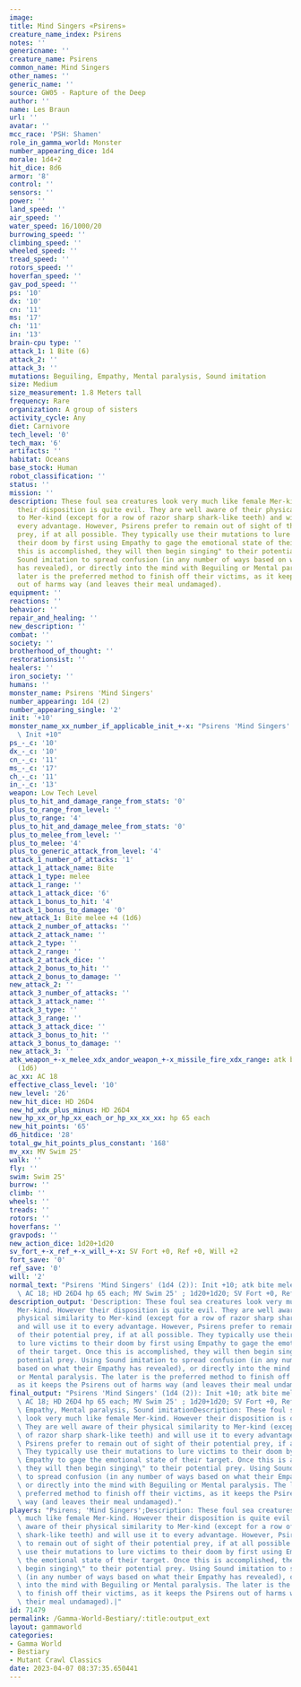 ```yaml
---
image:
title: Mind Singers «Psirens»
creature_name_index: Psirens
notes: ''
genericname: ''
creature_name: Psirens
common_name: Mind Singers
other_names: ''
generic_name: ''
source: GW05 - Rapture of the Deep
author: ''
name: Les Braun
url: ''
avatar: ''
mcc_race: 'PSH: Shamen'
role_in_gamma_world: Monster
number_appearing_dice: 1d4
morale: 1d4+2
hit_dice: 8d6
armor: '8'
control: ''
sensors: ''
power: ''
land_speed: ''
air_speed: ''
water_speed: 16/1000/20
burrowing_speed: ''
climbing_speed: ''
wheeled_speed: ''
tread_speed: ''
rotors_speed: ''
hoverfan_speed: ''
gav_pod_speed: ''
ps: '10'
dx: '10'
cn: '11'
ms: '17'
ch: '11'
in: '13'
brain-cpu type: ''
attack_1: 1 Bite (6)
attack_2: ''
attack_3: ''
mutations: Beguiling, Empathy, Mental paralysis, Sound imitation
size: Medium
size_measurement: 1.8 Meters tall
frequency: Rare
organization: A group of sisters
activity_cycle: Any
diet: Carnivore
tech_level: '0'
tech_max: '6'
artifacts: ''
habitat: Oceans
base_stock: Human
robot_classification: ''
status: ''
mission: ''
description: These foul sea creatures look very much like female Mer-kind. However
  their disposition is quite evil. They are well aware of their physical similarity
  to Mer-kind (except for a row of razor sharp shark-like teeth) and will use it to
  every advantage. However, Psirens prefer to remain out of sight of their potential
  prey, if at all possible. They typically use their mutations to lure victims to
  their doom by first using Empathy to gage the emotional state of their target. Once
  this is accomplished, they will then begin singing" to their potential prey. Using
  Sound imitation to spread confusion (in any number of ways based on what their Empathy
  has revealed), or directly into the mind with Beguiling or Mental paralysis. The
  later is the preferred method to finish off their victims, as it keeps the Psirens
  out of harms way (and leaves their meal undamaged).
equipment: ''
reactions: ''
behavior: ''
repair_and_healing: ''
new_description: ''
combat: ''
society: ''
brotherhood_of_thought: ''
restorationsist: ''
healers: ''
iron_society: ''
humans: ''
monster_name: Psirens 'Mind Singers'
number_appearing: 1d4 (2)
number_appearing_single: '2'
init: '+10'
monster_name_xx_number_if_applicable_init_+-x: "Psirens 'Mind Singers' (1d4 (2)):\
  \ Init +10"
ps_-_c: '10'
dx_-_c: '10'
cn_-_c: '11'
ms_-_c: '17'
ch_-_c: '11'
in_-_c: '13'
weapon: Low Tech Level
plus_to_hit_and_damage_range_from_stats: '0'
plus_to_range_from_level: ''
plus_to_range: '4'
plus_to_hit_and_damage_melee_from_stats: '0'
plus_to_melee_from_level: ''
plus_to_melee: '4'
plus_to_generic_attack_from_level: '4'
attack_1_number_of_attacks: '1'
attack_1_attack_name: Bite
attack_1_type: melee
attack_1_range: ''
attack_1_attack_dice: '6'
attack_1_bonus_to_hit: '4'
attack_1_bonus_to_damage: '0'
new_attack_1: Bite melee +4 (1d6)
attack_2_number_of_attacks: ''
attack_2_attack_name: ''
attack_2_type: ''
attack_2_range: ''
attack_2_attack_dice: ''
attack_2_bonus_to_hit: ''
attack_2_bonus_to_damage: ''
new_attack_2: ''
attack_3_number_of_attacks: ''
attack_3_attack_name: ''
attack_3_type: ''
attack_3_range: ''
attack_3_attack_dice: ''
attack_3_bonus_to_hit: ''
attack_3_bonus_to_damage: ''
new_attack_3: ''
atk_weapon_+-x_melee_xdx_andor_weapon_+-x_missile_fire_xdx_range: atk bite melee +4
  (1d6)
ac_xx: AC 18
effective_class_level: '10'
new_level: '26'
new_hit_dice: HD 26D4
new_hd_xdx_plus_minus: HD 26D4
new_hp_xx_or_hp_xx_each_or_hp_xx_xx_xx: hp 65 each
new_hit_points: '65'
d6_hitdice: '28'
total_gw_hit_points_plus_constant: '168'
mv_xx: MV Swim 25'
walk: ''
fly: ''
swim: Swim 25'
burrow: ''
climb: ''
wheels: ''
treads: ''
rotors: ''
hoverfans: ''
gravpods: ''
new_action_dice: 1d20+1d20
sv_fort_+-x_ref_+-x_will_+-x: SV Fort +0, Ref +0, Will +2
fort_save: '0'
ref_save: '0'
will: '2'
normal_text: "Psirens 'Mind Singers' (1d4 (2)): Init +10; atk bite melee +4 (1d6);\
  \ AC 18; HD 26D4 hp 65 each; MV Swim 25' ; 1d20+1d20; SV Fort +0, Ref +0, Will +2"
description_output: 'Description: These foul sea creatures look very much like female
  Mer-kind. However their disposition is quite evil. They are well aware of their
  physical similarity to Mer-kind (except for a row of razor sharp shark-like teeth)
  and will use it to every advantage. However, Psirens prefer to remain out of sight
  of their potential prey, if at all possible. They typically use their mutations
  to lure victims to their doom by first using Empathy to gage the emotional state
  of their target. Once this is accomplished, they will then begin singing" to their
  potential prey. Using Sound imitation to spread confusion (in any number of ways
  based on what their Empathy has revealed), or directly into the mind with Beguiling
  or Mental paralysis. The later is the preferred method to finish off their victims,
  as it keeps the Psirens out of harms way (and leaves their meal undamaged).'
final_output: "Psirens 'Mind Singers' (1d4 (2)): Init +10; atk bite melee +4 (1d6);\
  \ AC 18; HD 26D4 hp 65 each; MV Swim 25' ; 1d20+1d20; SV Fort +0, Ref +0, Will +2Beguiling,\
  \ Empathy, Mental paralysis, Sound imitationDescription: These foul sea creatures\
  \ look very much like female Mer-kind. However their disposition is quite evil.\
  \ They are well aware of their physical similarity to Mer-kind (except for a row\
  \ of razor sharp shark-like teeth) and will use it to every advantage. However,\
  \ Psirens prefer to remain out of sight of their potential prey, if at all possible.\
  \ They typically use their mutations to lure victims to their doom by first using\
  \ Empathy to gage the emotional state of their target. Once this is accomplished,\
  \ they will then begin singing\" to their potential prey. Using Sound imitation\
  \ to spread confusion (in any number of ways based on what their Empathy has revealed),\
  \ or directly into the mind with Beguiling or Mental paralysis. The later is the\
  \ preferred method to finish off their victims, as it keeps the Psirens out of harms\
  \ way (and leaves their meal undamaged)."
players: "Psirens; 'Mind Singers';Description: These foul sea creatures look very\
  \ much like female Mer-kind. However their disposition is quite evil. They are well\
  \ aware of their physical similarity to Mer-kind (except for a row of razor sharp\
  \ shark-like teeth) and will use it to every advantage. However, Psirens prefer\
  \ to remain out of sight of their potential prey, if at all possible. They typically\
  \ use their mutations to lure victims to their doom by first using Empathy to gage\
  \ the emotional state of their target. Once this is accomplished, they will then\
  \ begin singing\" to their potential prey. Using Sound imitation to spread confusion\
  \ (in any number of ways based on what their Empathy has revealed), or directly\
  \ into the mind with Beguiling or Mental paralysis. The later is the preferred method\
  \ to finish off their victims, as it keeps the Psirens out of harms way (and leaves\
  \ their meal undamaged).|"
id: 71479
permalink: /Gamma-World-Bestiary/:title:output_ext
layout: gammaworld
categories:
- Gamma World
- Bestiary
- Mutant Crawl Classics
date: 2023-04-07 08:37:35.650441
---
```

